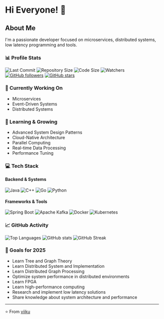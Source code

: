 # Hi Everyone! 👋

## About Me
I'm a passionate developer focused on microservices, distributed systems, low latency programming and tools.

### 📊 Profile Stats
<!-- ![Profile Views](https://komarev.com/ghpvc/?username=viiku&color=brightgreen) -->
![Last Commit](https://img.shields.io/github/last-commit/viiku/viiku?style=flat-square)
![Repository Size](https://img.shields.io/github/repo-size/viiku/viiku?style=flat-square)
![Code Size](https://img.shields.io/github/languages/code-size/viiku/viiku?style=flat-square)
![Watchers](https://img.shields.io/github/watchers/viiku/viiku?style=social)
[![GitHub followers](https://img.shields.io/github/followers/viiku?style=social)](https://github.com/viiku)
[![GitHub stars](https://img.shields.io/github/stars/viiku?style=social)](https://github.com/viiku)

### 🔭 Currently Working On
- Microservices
- Event-Driven Systems
- Distributed Systems
<!-- - Low Latency Computing Systems
- High Performance Computing (HPC) Solutions
- Performance Optimization -->

### 🌱 Learning & Growing
- Advanced System Design Patterns
- Cloud-Native Architecture
- Parallel Computing
- Real-time Data Processing
- Performance Tuning

### 💻 Tech Stack
#### Backend & Systems
![Java](https://img.shields.io/badge/-Java-ED8B00?style=flat-square&logo=openjdk&logoColor=white)
![C++](https://img.shields.io/badge/-C++-00599C?style=flat-square&logo=c%2B%2B&logoColor=white)
![Go](https://img.shields.io/badge/-Go-00ADD8?style=flat-square&logo=go&logoColor=white)
![Python](https://img.shields.io/badge/-Python-3776AB?style=flat-square&logo=Python&logoColor=white)

#### Frameworks & Tools
![Spring Boot](https://img.shields.io/badge/-Spring%20Boot-6DB33F?style=flat-square&logo=spring&logoColor=white)
![Apache Kafka](https://img.shields.io/badge/-Kafka-231F20?style=flat-square&logo=apache-kafka&logoColor=white)
![Docker](https://img.shields.io/badge/-Docker-2496ED?style=flat-square&logo=docker&logoColor=white)
![Kubernetes](https://img.shields.io/badge/-Kubernetes-326CE5?style=flat-square&logo=kubernetes&logoColor=white)

### 📈 GitHub Activity
![Top Languages](https://github-readme-stats.vercel.app/api/top-langs/?username=viiku&layout=compact&theme=radical)
![GitHub stats](https://github-readme-stats.vercel.app/api?username=viiku&show_icons=true&theme=radical&include_all_commits=true&count_private=true)
![GitHub Streak](https://github-readme-streak-stats.herokuapp.com/?user=viiku&theme=radical)


### 🎯 Goals for 2025
- Learn Tree and Graph Theory
- Learn Distributed System and Implementation
- Learn Distributed Graph Processing
- Optimize system performance in distributed environments
- Learn FPGA
- Learn high-performance computing
- Research and implement low latency solutions
- Share knowledge about system architecture and performance


---
⭐️ From [viiku](https://github.com/viiku)